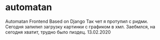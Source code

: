 # automatan
Automatan Frontend Based on Django
 Так чет я протупил с ридми. Сегодня запилил загрузку картинки с графиком в хмл. Заебмлся, на сегодня хватит, трудно было пиздец. 13.02.2020
